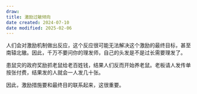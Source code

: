 ```yaml
---
draw:
title: 激励过敏倾向
date created: 2024-07-10
date modified: 2025-02-06
---
```


人们会对激励机制做出反应，这个反应很可能无法解决这个激励的最终目标，甚至南辕北辙。因此，千万不要问你的理发师，自己的头发是不是过长需要理发了。

患鼠灾的政府奖励抓老鼠给老百姓钱，结果人们反而开始养老鼠。老板请人发传单按张付费，结果发的人就会一人发几十张。

因此，激励措施要和最终目的联系起来，这很重要。
